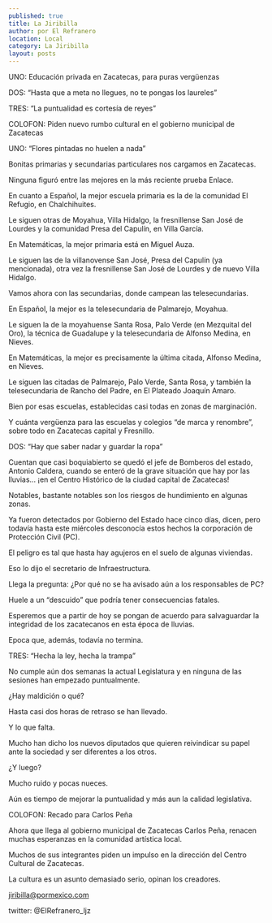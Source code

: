 ```yaml
---
published: true
title: La Jiribilla
author: por El Refranero
location: Local
category: La Jiribilla
layout: posts
---
```


UNO: Educación privada en Zacatecas, para puras vergüenzas

DOS: “Hasta que a meta no llegues, no te pongas los laureles”

TRES: “La puntualidad es cortesía de reyes”

COLOFON: Piden nuevo rumbo cultural en el gobierno municipal de Zacatecas


UNO: “Flores pintadas no huelen a nada”

Bonitas primarias y secundarias particulares nos cargamos en Zacatecas.

Ninguna figuró entre las mejores en la más reciente prueba Enlace.

En cuanto a Español, la mejor escuela primaria es la de la comunidad El Refugio, en Chalchihuites.

Le siguen otras de Moyahua, Villa Hidalgo, la fresnillense San José de Lourdes y la comunidad Presa del Capulín, en Villa García.

En Matemáticas, la mejor primaria está en Miguel Auza.

Le siguen las de la villanovense San José, Presa del Capulín (ya mencionada), otra vez la fresnillense San José de Lourdes y de nuevo Villa Hidalgo.

Vamos ahora con las secundarias, donde campean las telesecundarias.

En Español, la mejor es la telesecundaria de Palmarejo, Moyahua.

Le siguen la de la moyahuense Santa Rosa, Palo Verde (en Mezquital del Oro), la técnica de Guadalupe y la telesecundaria de Alfonso Medina, en Nieves.

En Matemáticas, la mejor es precisamente la última citada, Alfonso Medina, en Nieves.

Le siguen las citadas de Palmarejo, Palo Verde, Santa Rosa, y también la telesecundaria de Rancho del Padre, en El Plateado Joaquín Amaro.

Bien por esas escuelas, establecidas casi todas en zonas de marginación.

Y cuánta vergüenza para las escuelas y colegios “de marca y renombre”, sobre todo en Zacatecas capital y Fresnillo.


DOS: “Hay que saber nadar y guardar la ropa”

Cuentan que casi boquiabierto se quedó el jefe de Bomberos del estado, Antonio Caldera, cuando se enteró de la grave situación que hay por las lluvias… ¡en el Centro Histórico de la ciudad capital de Zacatecas!

Notables, bastante notables son los riesgos de hundimiento en algunas zonas.

Ya fueron detectados por Gobierno del Estado hace cinco días, dicen, pero todavía hasta este miércoles desconocía estos hechos la corporación de Protección Civil (PC).

El peligro es tal que hasta hay agujeros en el suelo de algunas viviendas.

Eso lo dijo el secretario de Infraestructura.

Llega la pregunta: ¿Por qué no se ha avisado aún a los responsables de PC?

Huele a un “descuido” que podría tener consecuencias fatales.

Esperemos que a partir de hoy se pongan de acuerdo para salvaguardar la integridad de los zacatecanos en esta época de lluvias.

Epoca que, además, todavía no termina. 


TRES: “Hecha la ley, hecha la trampa”

No cumple aún dos semanas la actual Legislatura y en ninguna de las sesiones han empezado puntualmente.

¿Hay maldición o qué?

Hasta casi dos horas de retraso se han llevado.

Y lo que falta.

Mucho han dicho los nuevos diputados que quieren reivindicar su papel ante la sociedad y ser diferentes a los otros.

¿Y luego?

Mucho ruido y pocas nueces. 

Aún es tiempo de mejorar la puntualidad y más aun la calidad legislativa.


COLOFON: Recado para Carlos Peña

Ahora que llega al gobierno municipal de Zacatecas Carlos Peña, renacen muchas esperanzas en la comunidad artística local.

Muchos de sus integrantes piden un impulso en la dirección del Centro Cultural de Zacatecas.

La cultura es un asunto demasiado serio, opinan los creadores.


jiribilla@pormexico.com

twitter: @ElRefranero_ljz
